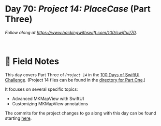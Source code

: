 # Day 70: _Project 14: PlaceCase_ (Part Three)

_Follow along at https://www.hackingwithswift.com/100/swiftui/70_.

<br/>


# 📒 Field Notes

This day covers Part Three of _`Project 14`_ in the [100 Days of SwiftUI Challenge](https://www.hackingwithswift.com/100/swiftui/70). (Project 14 files can be found in the [directory for Part One](../day-068/).)


It focuses on several specific topics:

- Advanced MKMapView with SwiftUI
- Customizing MKMapView annotations


The commits for the project changes to go along with this day can be found starting [here](https://github.com/CypherPoet/100-days-of-swiftui/commit/1e13a329b266425192c0a97fa3f42b876c33d174).
